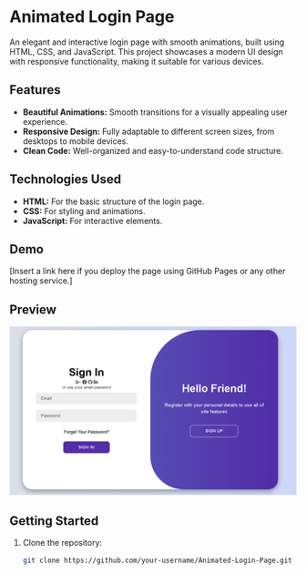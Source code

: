 # Animated Login Page  

An elegant and interactive login page with smooth animations, built using HTML, CSS, and JavaScript. This project showcases a modern UI design with responsive functionality, making it suitable for various devices.  

## Features  
- **Beautiful Animations:** Smooth transitions for a visually appealing user experience.  
- **Responsive Design:** Fully adaptable to different screen sizes, from desktops to mobile devices.  
- **Clean Code:** Well-organized and easy-to-understand code structure.  

## Technologies Used  
- **HTML:** For the basic structure of the login page.  
- **CSS:** For styling and animations.  
- **JavaScript:** For interactive elements.  

## Demo  
[Insert a link here if you deploy the page using GitHub Pages or any other hosting service.]  

## Preview  
![Animated Login Page](overview.png)

## Getting Started  
1. Clone the repository:  
   ```bash  
   git clone https://github.com/your-username/Animated-Login-Page.git  
